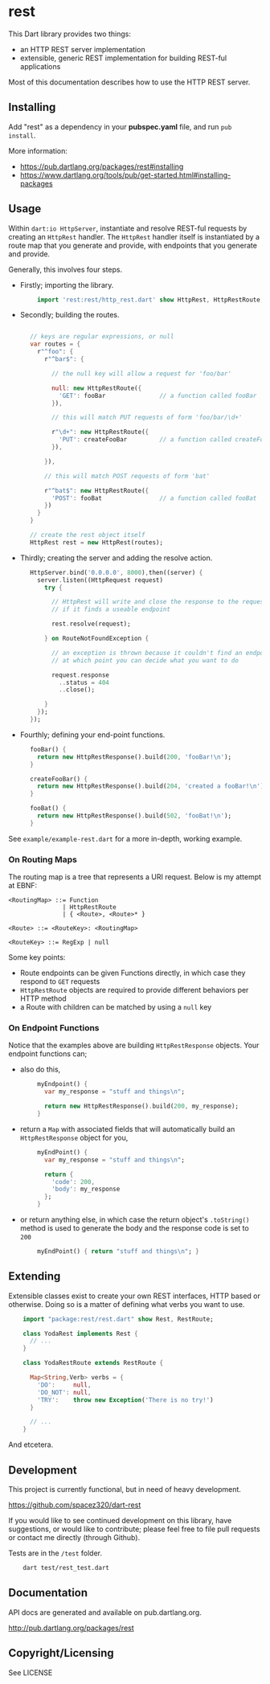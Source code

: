 rest
====

This Dart library provides two things:

- an HTTP REST server implementation
- extensible, generic REST implementation for building REST-ful applications

Most of this documentation describes how to use the HTTP REST server.

Installing
----------

Add "rest" as a dependency in your **pubspec.yaml** file, and run `pub
install`.

More information:
- https://pub.dartlang.org/packages/rest#installing
- https://www.dartlang.org/tools/pub/get-started.html#installing-packages

Usage
-----

Within `dart:io HttpServer`, instantiate and resolve REST-ful requests by
creating an `HttpRest` handler. The `HttpRest` handler itself is instantiated
by a route map that you generate and provide, with endpoints that you generate
and provide.

Generally, this involves four steps.

- Firstly; importing the library.

```dart
        import 'rest:rest/http_rest.dart' show HttpRest, HttpRestRoute;
```

- Secondly; building the routes.

```dart

      // keys are regular expressions, or null
      var routes = {
        r"^foo": {
          r"^bar$": {

            // the null key will allow a request for 'foo/bar'

            null: new HttpRestRoute({
              'GET': fooBar               // a function called fooBar
            }),

            // this will match PUT requests of form 'foo/bar/\d+'

            r"\d+": new HttpRestRoute({
              'PUT': createFooBar         // a function called createFooBar
            }),

          }),

          // this will match POST requests of form 'bat'

          r"^bat$": new HttpRestRoute({
            'POST': fooBat                // a function called fooBat
          })
        }
      }

      // create the rest object itself
      HttpRest rest = new HttpRest(routes);
```

- Thirdly; creating the server and adding the resolve action.

```dart
      HttpServer.bind('0.0.0.0', 8000),then((server) {
        server.listen((HttpRequest request)
          try {

            // HttpRest will write and close the response to the request
            // if it finds a useable endpoint

            rest.resolve(request);

          } on RouteNotFoundException {

            // an exception is thrown because it couldn't find an endpoint,
            // at which point you can decide what you want to do

            request.response
              ..status = 404
              ..close();

          }
        });
      });
```

- Fourthly; defining your end-point functions.

```dart
      fooBar() {
        return new HttpRestResponse().build(200, 'fooBar!\n');
      }

      createFooBar() {
        return new HttpRestResponse().build(204, 'created a fooBar!\n');
      }

      fooBat() {
        return new HttpRestResponse().build(502, 'fooBat!\n');
      }
```

See `example/example-rest.dart` for a more in-depth, working example.

### On Routing Maps

The routing map is a tree that represents a URI request. Below is my attempt
at EBNF:

    <RoutingMap> ::= Function
                   | HttpRestRoute
                   | { <Route>, <Route>* }

    <Route> ::= <RouteKey>: <RoutingMap>

    <RouteKey> ::= RegExp | null

Some key points:

- Route endpoints can be given Functions directly, in which case they respond
  to `GET` requests
- `HttpRestRoute` objects are required to provide different behaviors per
  HTTP method
- a Route with children can be matched by using a `null` key

### On Endpoint Functions

Notice that the examples above are building `HttpRestResponse` objects.
Your endpoint functions can;

- also do this,

```dart
        myEndpoint() {
          var my_response = "stuff and things\n";

          return new HttpRestResponse().build(200, my_response);
        }
```

- return a `Map` with associated fields that will automatically build an
  `HttpRestResponse` object for you,

```dart
        myEndPoint() {
          var my_response = "stuff and things\n";

          return {
            'code': 200,
            'body': my_response
          };
        }
```

- or return anything else, in which case the return object's `.toString()`
  method is used to generate the body and the response code is set to `200`

```dart
        myEndPoint() { return "stuff and things\n"; }
```


Extending
---------

Extensible classes exist to create your own REST interfaces, HTTP based or
otherwise. Doing so is a matter of defining what verbs you want to use.

```dart
    import "package:rest/rest.dart" show Rest, RestRoute;

    class YodaRest implements Rest {
      // ...
    }

    class YodaRestRoute extends RestRoute {

      Map<String,Verb> verbs = {
        'DO':     null,
        'DO_NOT': null,
        'TRY':    throw new Exception('There is no try!')
      }

      // ...
    }
```

And etcetera.

Development
-----------

This project is currently functional, but in need of heavy development.

https://github.com/spacez320/dart-rest

If you would like to see continued development on this library, have
suggestions, or would like to contribute; please feel free to file pull
requests or contact me directly (through Github).

Tests are in the `/test` folder.

```bash
    dart test/rest_test.dart
```

Documentation
-------------

API docs are generated and available on pub.dartlang.org.

http://pub.dartlang.org/packages/rest

Copyright/Licensing
-------------------

See LICENSE
